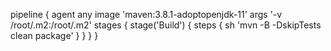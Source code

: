 
pipeline {
    agent any 
            image 'maven:3.8.1-adoptopenjdk-11'
            args '-v /root/.m2:/root/.m2'
    stages {
        stage('Build') {
           steps {
               sh 'mvn -B -DskipTests clean package'
           }
        }
    }
 }
